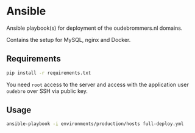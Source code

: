 # Ansible

Ansible playbook(s) for deployment of the oudebrommers.nl domains.

Contains the setup for MySQL, nginx and Docker.

## Requirements

```bash
pip install -r requirements.txt
```

You need ``root`` access to the server and access with the application user
``oudebro`` over SSH via public key.

## Usage

```bash
ansible-playbook -i environments/production/hosts full-deploy.yml
```
